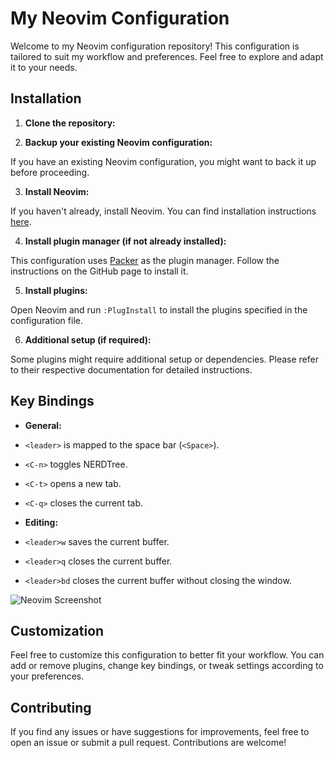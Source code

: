 # My Neovim Configuration

Welcome to my Neovim configuration repository! This configuration is tailored to suit my workflow and preferences. Feel free to explore and adapt it to your needs.

## Installation

1. **Clone the repository:**


2. **Backup your existing Neovim configuration:**

If you have an existing Neovim configuration, you might want to back it up before proceeding.

3. **Install Neovim:**

If you haven't already, install Neovim. You can find installation instructions [here](https://github.com/neovim/neovim/wiki/Installing-Neovim).

4. **Install plugin manager (if not already installed):**

This configuration uses [Packer](https://github.com/wbthomason/packer.nvim) as the plugin manager. Follow the instructions on the GitHub page to install it.

5. **Install plugins:**

Open Neovim and run `:PlugInstall` to install the plugins specified in the configuration file.

6. **Additional setup (if required):**

Some plugins might require additional setup or dependencies. Please refer to their respective documentation for detailed instructions.

## Key Bindings

- **General:**
- `<leader>` is mapped to the space bar (`<Space>`).
- `<C-n>` toggles NERDTree.
- `<C-t>` opens a new tab.
- `<C-q>` closes the current tab.

- **Editing:**
- `<leader>w` saves the current buffer.
- `<leader>q` closes the current buffer.
- `<leader>bd` closes the current buffer without closing the window.

![Neovim Screenshot](https://i.ibb.co/NsZrCgt/Screenshot-2024-03-16-195247.png)



## Customization

Feel free to customize this configuration to better fit your workflow. You can add or remove plugins, change key bindings, or tweak settings according to your preferences.

## Contributing

If you find any issues or have suggestions for improvements, feel free to open an issue or submit a pull request. Contributions are welcome!


